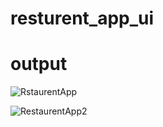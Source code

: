 # resturent_app_ui

# output
![RstaurentApp](https://github.com/MaazAkbar8/Project_UIs/assets/132812960/19929fa0-7431-4c8d-8d7d-a1e91bbfafed)


![RestaurentApp2](https://github.com/MaazAkbar8/Project_UIs/assets/132812960/b8705e4e-445d-4b44-8274-75019cbb81d7)

 
